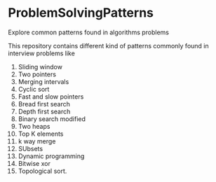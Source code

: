 # ProblemSolvingPatterns
Explore common patterns found in algorithms problems 

This repository contains different kind of patterns commonly found in interview problems like
1. Sliding window
2. Two pointers 
3. Merging intervals
4. Cyclic sort
5. Fast and slow pointers
6. Bread first search
7. Depth first search
8. Binary search modified
9. Two heaps
10. Top K elements
11. k way merge
12. SUbsets
13. Dynamic programming
14. Bitwise xor
15. Topological sort.
